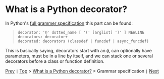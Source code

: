 # What is a Python decorator?

In Python's [full grammer specification](https://docs.python.org/3/reference/grammar.html?highlight=decorator) this part can be found:

>     decorator: '@' dotted_name [ '(' [arglist] ')' ] NEWLINE
>     decorators: decorator+
>     decorated: decorators (classdef | funcdef | async_funcdef)

This is basically saying,
decorators start with an `@`,
can optionally have parameters,
must be in a line by itself,
and we can stack one or several decorators before a class or function definition.

[Prev](../3-definition/README.md) `|` [Top](../../README.md) > [What is a Python decorator?](../README.md) > Grammar specification `|` [Next](../../2-syntax/1-write/README.md)
